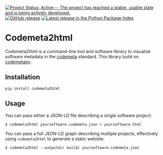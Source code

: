 [![Project Status: Active -- The project has reached a stable, usable state and is being actively developed.](https://www.repostatus.org/badges/latest/active.svg)](https://www.repostatus.org/#active)
[![GitHub release](https://img.shields.io/github/release/proycon/codemeta2html.svg)](https://GitHub.com/proycon/codemeta2html/releases/)
[![Latest release in the Python Package Index](https://img.shields.io/pypi/v/codemeta2html)](https://pypi.org/project/codemeta2html/)
 
# Codemeta2html

Codemeta2html is a command-line tool and software library to visualize software metadata in the [codemeta](https://codemeta.github.io) standard.
This library build on [codemetapy](https://github.com/proycon/codemetapy).

## Installation

`pip install codemeta2html`

## Usage

You can pass either a JSON-LD file describing a single software project:

`$ codemeta2html yoursoftware.codemeta.json > yoursoftware.html`

You can pass a full JSON-LD graph describing multiple projects, effectively using `codemeta2html` to generate a static website:

`$ codemeta2html --outputdir build/ yoursoftware.codemeta.json`

